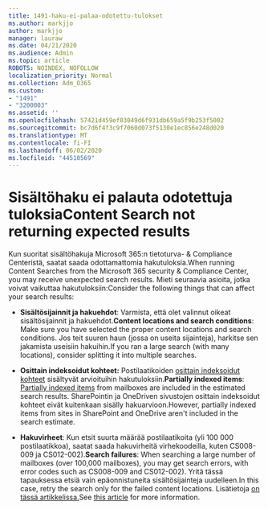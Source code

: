 ```yaml
---
title: 1491-haku-ei-palaa-odotettu-tulokset
ms.author: markjjo
author: markjjo
manager: lauraw
ms.date: 04/21/2020
ms.audience: Admin
ms.topic: article
ROBOTS: NOINDEX, NOFOLLOW
localization_priority: Normal
ms.collection: Adm_O365
ms.custom:
- "1491"
- "3200003"
ms.assetid: ''
ms.openlocfilehash: 57421d459ef03049d6f931db659a5f9b253f5002
ms.sourcegitcommit: bc7d6f4f3c9f7060d073f5130e1ec856e248d020
ms.translationtype: MT
ms.contentlocale: fi-FI
ms.lasthandoff: 06/02/2020
ms.locfileid: "44510569"
---
```

# <a name="content-search-not-returning-expected-results"></a><span data-ttu-id="d0e46-102">Sisältöhaku ei palauta odotettuja tuloksia</span><span class="sxs-lookup"><span data-stu-id="d0e46-102">Content Search not returning expected results</span></span>

<span data-ttu-id="d0e46-103">Kun suoritat sisältöhakuja Microsoft 365:n tietoturva- & Compliance Centeristä, saatat saada odottamattomia hakutuloksia.</span><span class="sxs-lookup"><span data-stu-id="d0e46-103">When running Content Searches from the Microsoft 365 security & Compliance Center, you may receive unexpected search results.</span></span> <span data-ttu-id="d0e46-104">Mieti seuraavia asioita, jotka voivat vaikuttaa hakutuloksiin:</span><span class="sxs-lookup"><span data-stu-id="d0e46-104">Consider the following things that can affect your search results:</span></span>

- <span data-ttu-id="d0e46-105">**Sisältösijainnit ja hakuehdot**: Varmista, että olet valinnut oikeat sisältösijainnit ja hakuehdot.</span><span class="sxs-lookup"><span data-stu-id="d0e46-105">**Content locations and search conditions**: Make sure you have selected the proper content locations and search conditions.</span></span> <span data-ttu-id="d0e46-106">Jos teit suuren haun (jossa on useita sijainteja), harkitse sen jakamista useisiin hakuihin.</span><span class="sxs-lookup"><span data-stu-id="d0e46-106">If you ran a large search (with many locations), consider splitting it into multiple searches.</span></span>

- <span data-ttu-id="d0e46-107">**Osittain indeksoidut kohteet:** Postilaatikoiden [osittain indeksoidut kohteet](https://docs.microsoft.com/microsoft-365/compliance/partially-indexed-items-in-content-search) sisältyvät arvioituihin hakutuloksiin.</span><span class="sxs-lookup"><span data-stu-id="d0e46-107">**Partially indexed items**:  [Partially indexed items](https://docs.microsoft.com/microsoft-365/compliance/partially-indexed-items-in-content-search) from mailboxes are included in the estimated search results.</span></span> <span data-ttu-id="d0e46-108">SharePointin ja OneDriven sivustojen osittain indeksoidut kohteet eivät kuitenkaan sisälly hakuarvioon.</span><span class="sxs-lookup"><span data-stu-id="d0e46-108">However, partially indexed items from sites in SharePoint and OneDrive aren't included in the search estimate.</span></span>

- <span data-ttu-id="d0e46-109">**Hakuvirheet**: Kun etsit suurta määrää postilaatikoita (yli 100 000 postilaatikkoa), saatat saada hakuvirheitä virhekoodeilla, kuten CS008-009 ja CS012-002).</span><span class="sxs-lookup"><span data-stu-id="d0e46-109">**Search failures**: When searching a large number of mailboxes (over 100,000 mailboxes), you may get search errors, with error codes such as CS008-009 and CS012-002).</span></span> <span data-ttu-id="d0e46-110">Yritä tässä tapauksessa etsiä vain epäonnistuneita sisältösijainteja uudelleen.</span><span class="sxs-lookup"><span data-stu-id="d0e46-110">In this case, retry the search only for the failed content locations.</span></span> <span data-ttu-id="d0e46-111">Lisätietoja [on tässä artikkelissa.](https://docs.microsoft.com/microsoft-365/compliance/retry-failed-content-search)</span><span class="sxs-lookup"><span data-stu-id="d0e46-111">See  [this article](https://docs.microsoft.com/microsoft-365/compliance/retry-failed-content-search) for more information.</span></span>
